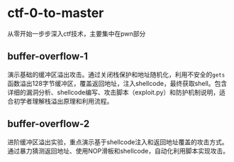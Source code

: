 # ctf-0-to-master
从零开始一步步深入ctf技术，主要集中在pwn部分

## buffer-overflow-1
演示基础的缓冲区溢出攻击。通过关闭栈保护和地址随机化，利用不安全的`gets`函数溢出128字节缓冲区，覆盖返回地址，注入shellcode，最终获取shell。包含详细的漏洞分析、shellcode编写、攻击脚本（exploit.py）和防护机制说明，适合初学者理解栈溢出原理和利用流程。

## buffer-overflow-2
进阶缓冲区溢出实验，重点演示基于shellcode注入和返回地址覆盖的攻击方式。通过暴力猜测返回地址、使用NOP滑板和shellcode，自动化利用脚本实现攻击。
